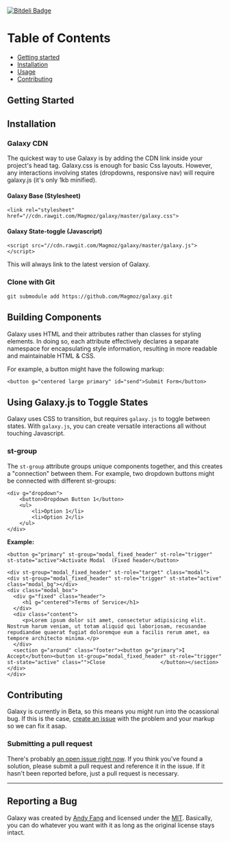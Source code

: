[![Bitdeli Badge](https://d2weczhvl823v0.cloudfront.net/Magmoz/galaxy/trend.png)](https://bitdeli.com/free "Bitdeli Badge")

# Table of Contents
- [Getting started](#getting-started)
- [Installation](#installation)
- [Usage](#usage)
- [Contributing](#contributing)

## Getting Started

## Installation

### Galaxy CDN
The quickest way to use Galaxy is by adding the CDN link inside your project's head tag. Galaxy.css is enough for basic Css layouts. However, any interactions involving states (dropdowns, responsive nav) will require galaxy.js (it's only 1kb minified).

#### Galaxy Base (Stylesheet)
`<link rel="stylesheet" href="//cdn.rawgit.com/Magmoz/galaxy/master/galaxy.css">`

#### Galaxy State-toggle (Javascript)
`<script src="//cdn.rawgit.com/Magmoz/galaxy/master/galaxy.js"></script>`

This will always link to the latest version of Galaxy.

### Clone with Git

```
git submodule add https://github.com/Magmoz/galaxy.git
```

## Building Components
Galaxy uses HTML and their attributes rather than classes for styling elements. In doing so, each attribute effectively declares a separate namespace for encapsulating style information, resulting in more readable and maintainable HTML & CSS.

For example, a button might have the following markup:

```
<button g="centered large primary" id="send">Submit Form</button>
```

## Using Galaxy.js to Toggle States

Galaxy uses CSS to transition, but requires `galaxy.js` to toggle between states. With `galaxy.js`, you can create versatile interactions all without touching Javascript.

### st-group

The `st-group` attribute groups unique components together, and this creates a "connection" between them. For example, two dropdown buttons might be connected with different st-groups:

```
<div g="dropdown">
	<button>Dropdown Button 1</button>
	<ul>
		<li>Option 1</li>
		<li>Option 2</li>
	</ul>
</div>

```

**Example:**
```
<button g="primary" st-group="modal_fixed_header" st-role="trigger" st-state="active">Activate Modal  (Fixed header</button>

<div st-group="modal_fixed_header" st-role="target" class="modal">
<div st-group="modal_fixed_header" st-role="trigger" st-state="active" class="modal_bg"></div>
<div class="modal_box">
  <div g="fixed" class="header">
     <h1 g="centered">Terms of Service</h1>
  </div>
  <div class="content">
     <p>Lorem ipsum dolor sit amet, consectetur adipisicing elit. Nostrum harum veniam, ut totam aliquid qui laboriosam, recusandae repudiandae quaerat fugiat doloremque eum a facilis rerum amet, ea tempore architecto minima.</p>
  </div>
  <section g="around" class="footer"><button g="primary">I Accept</button><button st-group="modal_fixed_header" st-role="trigger" st-state="active" class="">Close					</button></section>
</div>
</div>
```

## Contributing
Galaxy is currently in Beta, so this means you might run into the ocassional bug. If this is the case, [create an issue](https://github.com/Magmoz/galaxy/issues/new) with the problem and your markup so we can fix it asap.

### Submitting a pull request
There's probably [an open issue right now](). If you think you've found a solution, please submit a pull request and reference it in the issue. If it hasn't been reported before, just a pull request is necessary.


---

## Reporting a Bug


Galaxy was created by [Andy Fang](//twitter.com/andyfang98) and licensed under the [MIT](//tldrlegal.com/license/mit-license). Basically, you can do whatever you want with it as long as the original license stays intact.